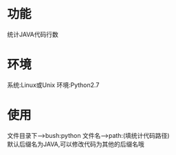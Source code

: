 # 功能
统计JAVA代码行数
# 环境
系统:Linux或Unix 
环境:Python2.7
# 使用
文件目录下-->bush:python 文件名-->path:(填统计代码路径)<br>
默认后缀名为JAVA,可以修改代码为其他的后缀名哦
